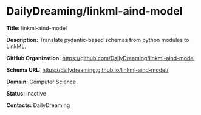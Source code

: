 # DailyDreaming/linkml-aind-model

**Title:** linkml-aind-model

**Description:** Translate pydantic-based schemas from python modules to LinkML.

**GitHub Organization:** https://github.com/DailyDreaming/linkml-aind-model

**Schema URL:** https://dailydreaming.github.io/linkml-aind-model/



**Domain:** Computer Science

**Status:** inactive



**Contacts:** DailyDreaming